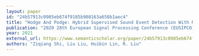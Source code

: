```yaml
---
layout: paper
id: "24b57913c0985eb674f9185b908163a658b1aec4"
title: "Hodge And Podge: Hybrid Supervised Sound Event Detection With Multi-Hot Mixmatch And Composition Consistence Training"
publication: "2020 28th European Signal Processing Conference (EUSIPCO)"
year: 2021
external_url: https://www.semanticscholar.org/paper/24b57913c0985eb674f9185b908163a658b1aec4
authors: "Ziqiang Shi, Liu Liu, Huibin Lin, R. Liu"
---
```


